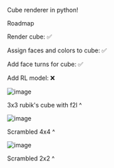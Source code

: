 Cube renderer in python! 

Roadmap

Render cube: ✅ 

Assign faces and colors to cube: ✅

Add face turns for cube: ✅

Add RL model: ❌ 








![image](https://github.com/user-attachments/assets/dbbc612c-66ff-4fee-bd96-b96084939353) 

3x3 rubik's cube with f2l ^

![image](https://github.com/user-attachments/assets/aade331f-106d-4e03-8f85-9ce72196b43a)

Scrambled 4x4 ^

![image](https://github.com/user-attachments/assets/484bdb69-354b-4265-9969-22c4604805da)

Scrambled 2x2 ^




